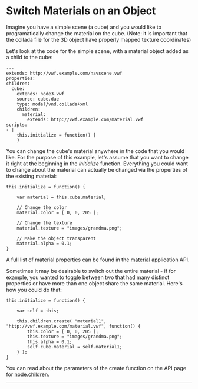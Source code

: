 <a name="materials"></a>

# Switch Materials on an Object

Imagine you have a simple scene (a cube) and you would like to programatically change the material on the cube.  (Note: it is important that the collada file for the 3D object have properly mapped texture coordinates)

Let's look at the code for the simple scene, with a material object added as a child to the cube:

	--- 
	extends: http://vwf.example.com/navscene.vwf
	properties:
	children:
	  cube:
	    extends: node3.vwf
	    source: cube.dae
	    type: model/vnd.collada+xml
	    children:
	      material:
	        extends: http://vwf.example.com/material.vwf
	scripts:
	- |
	    this.initialize = function() {
	    }

You can change the cube's material anywhere in the code that you would like.  For the purpose of this example, let's assume that you want to change it right at the beginning in the *initialize* function.  Everything you could want to change about the material can actually be changed via the properties of the existing material:

	this.initialize = function() {

		var material = this.cube.material;

		// Change the color
		material.color = [ 0, 0, 205 ];

		// Change the texture
		material.texture = "images/grandma.png";

		// Make the object transparent
		material.alpha = 0.1;
	}

A full list of material properties can be found in the [material](jsdoc_cmp/symbols/material.vwf.html) application API.

Sometimes it may be desirable to switch out the entire material - if for example, you wanted to toggle between two that had many distinct properties or have more than one object share the same material.  Here's how you could do that:

	this.initialize = function() {

		var self = this;

		this.children.create( "material1", "http://vwf.example.com/material.vwf", function() {
			this.color = [ 0, 0, 205 ];
			this.texture = "images/grandma.png";
			this.alpha = 0.1;
			self.cube.material = self.material1;
		} );
	}

You can read about the parameters of the create function on the API page for [node.children](jsdoc_cmp/symbols/node.vwf.html#children).

-------------------
